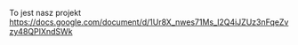 To jest nasz projekt
https://docs.google.com/document/d/1Ur8X_nwes71Ms_l2Q4iJZUz3nFqeZvzy48QPIXndSWk
